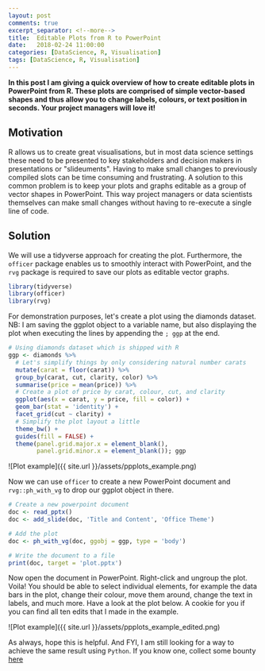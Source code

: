 ```yaml
---
layout: post
comments: true
excerpt_separator: <!--more-->
title:  Editable Plots from R to PowerPoint
date:   2018-02-24 11:00:00
categories: [DataScience, R, Visualisation]
tags: [DataScience, R, Visualisation]
---
```

**In this post I am giving a quick overview of how to create editable plots
in PowerPoint from R. These plots are comprised of simple vector-based shapes
and thus allow you to change labels, colours, or text position in seconds.
 Your project managers will love it!**
<!--more-->

## Motivation
R allows us to create great visualisations, but in most data science settings
these need to be presented to key stakeholders and decision makers in
presentations or "slideuments". Having to make small changes to previously
compiled slots can be time consuming and frustrating. A solution to this common
problem is to keep your plots and graphs editable as a group of vector shapes
in PowerPoint. This way project managers or data scientists themselves can make
small changes without having to re-execute a single line of code.

## Solution
We will use a tidyverse approach for creating the plot. Furthermore, the
`officer` package enables us to smoothly interact with PowerPoint, and the `rvg`
package is required to save our plots as editable vector graphs.

```R
library(tidyverse)
library(officer)
library(rvg)
```

For demonstration purposes, let's create a plot using the diamonds dataset.
NB: I am saving the ggplot object to a variable name, but also displaying the
plot when executing the lines by appending the `; ggp` at the end.

```R
# Using diamonds dataset which is shipped with R
ggp <- diamonds %>%
  # Let's simplify things by only considering natural number carats
  mutate(carat = floor(carat)) %>%
  group_by(carat, cut, clarity, color) %>%
  summarise(price = mean(price)) %>%
  # Create a plot of price by carat, colour, cut, and clarity
  ggplot(aes(x = carat, y = price, fill = color)) +
  geom_bar(stat = 'identity') +
  facet_grid(cut ~ clarity) +
  # Simplify the plot layout a little
  theme_bw() +
  guides(fill = FALSE) +
  theme(panel.grid.major.x = element_blank(),
        panel.grid.minor.x = element_blank()); ggp
```

![Plot example]({{ site.url }}/assets/ppplots_example.png)

Now we can use `officer` to create a new PowerPoint document and
`rvg::ph_with_vg` to drop our ggplot object in there.

```R
# Create a new powerpoint document
doc <- read_pptx()
doc <- add_slide(doc, 'Title and Content', 'Office Theme')

# Add the plot
doc <- ph_with_vg(doc, ggobj = ggp, type = 'body')  

# Write the document to a file
print(doc, target = 'plot.pptx')
```

Now open the document in PowerPoint. Right-click and ungroup the plot. Voila!
You should be able to select individual elements, for example the data bars in
the plot, change their colour, move them around, change the text in labels,
and much more. Have a look at the plot below. A cookie for you if you can
find all ten edits that I made in the example.

![Plot example]({{ site.url }}/assets/ppplots_example_edited.png)

As always, hope this is helpful. And FYI, I am still looking for a way to
achieve the same result using `Python`. If you know one, collect some bounty
[here](https://stackoverflow.com/questions/48944296/editable-plots-in-powerpoint-from-python-equivalent-of-officer-and-rvg)
